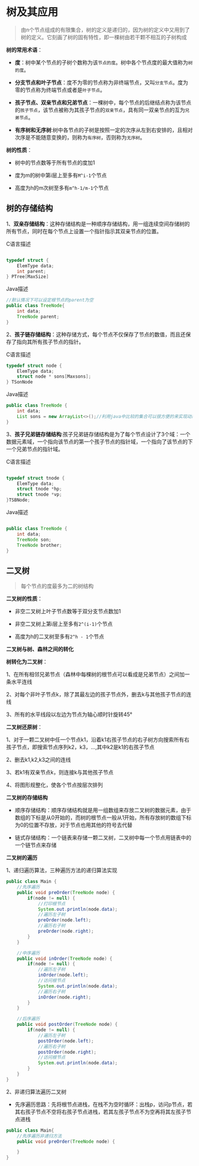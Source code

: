 # 树及其应用

> 由n个节点组成的有限集合，树的定义是递归的，因为树的定义中又用到了树的定义。它刻画了树的固有特性，即一棵树由若干颗不相互的子树构成

**树的常用术语**：

- **度**：树中某个节点的子树个数称为该`节点的度`。树中各个节点度的最大值称为`树的度`。

- **分支节点和叶子节点**：度不为零的节点称为非终端节点，又叫`分支节点`。度为零的节点称为终端节点或者是`叶子节点`。

- **孩子节点、双亲节点和兄弟节点**：一棵树中，每个节点的后继结点称为该节点的`孩子节点`，该节点被称为其孩子节点的`双亲节点`，具有同一双亲节点的互为`兄弟节点`。

- **有序树和无序树**:树中各节点的子树是按照一定的次序从左到右安排的，且相对次序是不能随意变换的，则称为`有序树`，否则称为`无序树`。

**树的性质**：

- 树中的节点数等于所有节点的度加1

- 度为m的树中第i层上至多有`M^i-1`个节点

- 高度为h的m次树至多有`m^h-1/m-1`个节点

## 树的存储结构

1、**双亲存储结构**：这种存储结构是一种顺序存储结构，用一组连续空间存储树的所有节点，同时在每个节点上设置一个指针指示其双亲节点的位置。

C语言描述

```C

typedef struct {
    ElemType data;
    int parent;
} PTree[MaxSize]

```

Java描述

```Java
//默认情况下可以设定根节点的parent为空
public class TreeNode{
    int data;
    TreeNode parent;
}

```

2、**孩子链存储结构**：这种存储方式，每个节点不仅保存了节点的数值，而且还保存了指向其所有孩子节点的指针。

C语言描述

```C
typedef struct node {
    ElemType data;
    struct node * sons[Maxsons];
} TSonNode

```

Java描述

```Java
public class TreeNode {
    int data;
    List sons = new ArrayList<>();//利用java中比较的集合可以很方便的来实现动态存储孩子节点值
}

```

3、**孩子兄弟链存储结构**:孩子兄弟链存储结构是为了每个节点设计了3个域：一个数据元素域，一个指向该节点的第一个孩子节点的指针域，一个指向了该节点的下一个兄弟节点的指针域。

C语言描述

```C

typedef struct tnode {
    ElemType data;
    struct tnode *hp;
    struct tnode *vp;
}TSBNode;

```

Java描述

```Java

public class TreeNode {
    int data;
    TreeNode son;
    TreeNode brother;
}

```


## 二叉树
>每个节点的度最多为二的树结构

**二叉树的性质**：

- 非空二叉树上叶子节点数等于双分支节点数加1

- 非空二叉树上第i层上至多有`2^(i-1)`个节点

- 高度为h的二叉树至多有`2^h - 1`个节点


**二叉树与树、森林之间的转化**

**树转化为二叉树**：

1、在所有相邻兄弟节点（森林中每棵树的根节点可以看成是兄弟节点）之间加一条水平连线

2、对每个非叶子节点k，除了其最左边的孩子节点外，删去k与其他孩子节点的连线

3、所有的水平线段以左边为节点为轴心顺时针旋转45°


**二叉树还原树**：

1、对于一颗二叉树中任一个节点k1，沿着k1右孩子节点的右子树方向搜索所有右孩子节点，即搜索节点序列k2，k3，...,其中k2是k1的右孩子节点

2、删去k1,k2,k3之间的连线

3、若k1有双亲节点k，则连接k与其他孩子节点

4、将图形规整化，使各个节点按层次排列


**二叉树的存储结构**

- 顺序存储结构：顺序存储结构就是用一组数组来存放二叉树的数据元素，由于数组的下标是从0开始的，而树的根节点一般从1开始，所有存放树的数组下标为0的位置不存放，对于节点也用其他的符号去代替

- 链式存储结构：一个链表来存储一颗二叉树，二叉树中每一个节点用链表中的一个链节点来存储

**二叉树的遍历**

1、递归遍历算法，三种遍历方法的递归算法实现

```Java
public class Main {
    //先序遍历
    public void preOrder(TreeNode node) {
        if(node != null) {
            //打印根节点
            System.out.println(node.data);
            //遍历左子树
            preOrder(node.left);
            //遍历右子树
            preOrder(node.right);
        }
    }

    //中序遍历
    public void inOrder(TreeNode node) {
        if(node != null) {
            //遍历左子树
            inOrder(node.left);
            //访问根节点
            System.out.println(node.data);
            //遍历右子树
            inOrder(node.right);
        }
    }

    //后序遍历
    public void postOrder(TreeNode node) {
        if(node != null) {
            //遍历左子树
            postOrder(node.left);
            //遍历右子树
            postOrder(node.right);
            //访问根节点
            System.out.println(node.data);
        }
    }
}

```

2、非递归算法遍历二叉树
- 先序遍历思路：先将根节点进栈，在栈不为空时循环：出栈p，访问p节点，若其右孩子节点不空将右孩子节点进栈，若其左孩子节点不为空再将其左孩子节点进栈
```Java
public class Main{
    //先序遍历非递归方法
    public void preOrder(TreeNode node) {

    }
}

```





